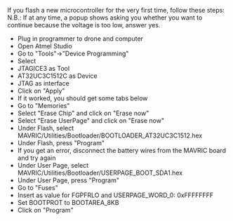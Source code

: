 If you flash a new microcontroller for the very first time, follow these steps:
N.B.: If at any time, a popup shows asking you whether you want to continue because the voltage is too low, answer yes.
* Plug in programmer to drone and computer
* Open Atmel Studio
* Go to "Tools"->"Device Programming"
* Select
 * JTAGICE3 as Tool
 * AT32UC3C1512C as Device
 * JTAG as interface
* Click on "Apply"
* If it worked, you should get some tabs below
* Go to "Memories"
 * Select "Erase Chip" and click on "Erase now"
 * Select "Erase UserPage" and click on "Erase now"
 * Under Flash, select MAVRIC/Utilities/Bootloader/BOOTLOADER_AT32UC3C1512.hex
 * Under Flash, press "Program"
  * If you get an error, disconnect the battery wires from the MAVRIC board and try again
 * Under User Page, select MAVRIC/Utilities/Bootloader/USERPAGE_BOOT_SDA1.hex
 * Under User Page, press "Program"
* Go to "Fuses"
 * Insert as value for FGPFRLO and USERPAGE_WORD_0: 0xFFFFFFFF
 * Set BOOTPROT to BOOTAREA_8KB
 * Click on "Program"
